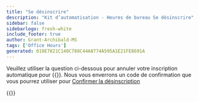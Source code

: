```yaml
---
title: "Se désinscrire"
description: "Kit d’automatisation - Heures de bureau Se désinscrire"
sidebar: false
sidebarlogo: fresh-white
include_footer: true
author: Grant-Archibald-MS
tags: ['Office Hours']
generated: 019E7821C140C788C44A8774A595A1E21FE8691A
---
```


Veuillez utiliser la question ci-dessous pour annuler votre inscription automatique pour {{<product-name>}}. Nous vous enverrons un code de confirmation que vous pourrez utiliser pour [Confirmer la désinscription](/fr/office-hours/unregister-confirm)

{{<questions name="/content/fr/office-hours/unregister.json" completed="Merci d’avoir répondu aux questions de désinscription" showNavigationButtons="false" locale="fr">}}
